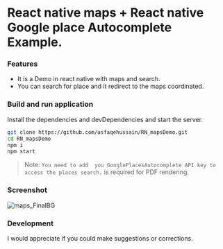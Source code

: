 ﻿# React native maps + React native Google place Autocomplete Example.


### Features

- It is a Demo in react native with maps and search.
- You can search for place and it redirect to the maps coordinated.




### Build and run application 
Install the dependencies and devDependencies and start the server.

```sh
git clone https://github.com/asfaqehussain/RN_mapsDemo.git
cd RN_mapsDemo
npm i
npm start
```

> Note: `You need to add  you GooglePlacesAutocomplete API key to access the places search.` is required for PDF rendering.


### Screenshot
![maps_FinalBG](https://user-images.githubusercontent.com/51645676/183294320-596eca44-eda6-4dd6-b5f8-54f0c54f7510.jpg)


### Development

I would appreciate if you could make suggestions or corrections.

